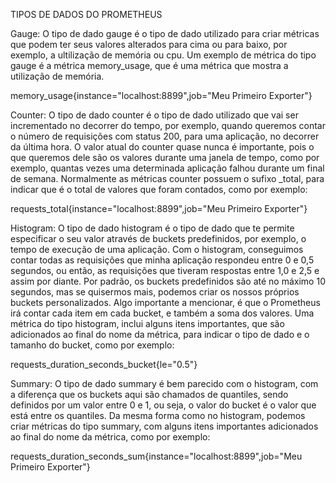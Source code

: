 TIPOS DE DADOS DO PROMETHEUS


Gauge: 
O tipo de dado gauge é o tipo de dado utilizado para criar métricas que podem ter seus valores alterados para cima ou para baixo, por exemplo, a ultilização de memória ou cpu. 
Um exemplo de métrica do tipo gauge é a métrica memory_usage, que é uma métrica que mostra a utilização de memória.

memory_usage{instance="localhost:8899",job="Meu Primeiro Exporter"}

Counter: 
O tipo de dado counter é o tipo de dado utilizado que vai ser incrementado no decorrer do tempo, por exemplo, quando queremos contar o número de requisições com status 200, para uma aplicação, no decorrer da última hora. O valor atual do counter quase nunca é importante, pois o que queremos dele são os valores durante uma janela de tempo, como por exemplo, quantas vezes uma determinada aplicação falhou durante um final de semana. Normalmente as métricas counter possuem o sufixo _total, para indicar que é o total de valores que foram contados, como por exemplo:

requests_total{instance="localhost:8899",job="Meu Primeiro Exporter"}

Histogram: 
O tipo de dado histogram é o tipo de dado que te permite especificar o seu valor através de buckets predefinidos, por exemplo, o tempo de execução de uma aplicação. Com o histogram, conseguimos contar todas as requisições que minha aplicação respondeu entre 0 e 0,5 segundos, ou então, as requisições que tiveram respostas entre 1,0 e 2,5 e assim por diante. Por padrão, os buckets predefinidos são até no máximo 10 segundos, mas se quisermos mais, podemos criar os nossos próprios buckets personalizados. Algo importante a mencionar, é que o Prometheus irá contar cada item em cada bucket, e também a soma dos valores. Uma métrica do tipo histogram, inclui alguns itens importantes, que são adicionados ao final do nome da métrica, para indicar o tipo de dado e o tamanho do bucket, como por exemplo:

requests_duration_seconds_bucket{le="0.5"}

Summary:
O tipo de dado summary é bem parecido com o histogram, com a diferença que os buckets aqui são chamados de quantiles, sendo definidos por um valor entre 0 e 1, ou seja, o valor do bucket é o valor que está entre os quantiles.
Da mesma forma como no histogram, podemos criar métricas do tipo summary, com alguns itens importantes adicionados ao final do nome da métrica, como por exemplo:

requests_duration_seconds_sum{instance="localhost:8899",job="Meu Primeiro Exporter"}
